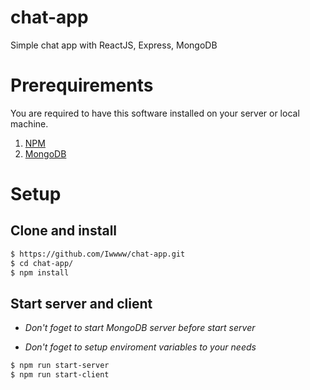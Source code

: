 # chat-app

Simple chat app with ReactJS, Express, MongoDB

# Prerequirements

You are required to have this software installed on your server or local machine.

1. [NPM](https://www.npmjs.com/package/npm)
2. [MongoDB](https://www.mongodb.com/docs/manual/administration/install-community)

# Setup

## Clone and install

```sh
$ https://github.com/Iwwww/chat-app.git
$ cd chat-app/
$ npm install
```

## Start server and client

- _Don't foget to start MongoDB server before start server_

- _Don't foget to setup enviroment variables to your needs_

```sh
$ npm run start-server
$ npm run start-client
```
